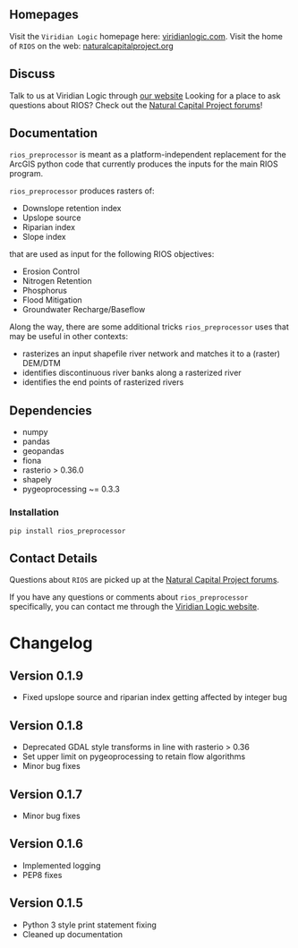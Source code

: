 Homepages
---------

Visit the  `Viridian Logic` homepage here: [viridianlogic.com](https://viridianlogic.com).
Visit the home of `RIOS` on the web: [naturalcapitalproject.org](https://www.naturalcapitalproject.org/software/#rios)

Discuss
-------

Talk to us at Viridian Logic through [our website](http://viridianlogic.com/#contactus)
Looking for a place to ask questions about RIOS? Check out the <a href="http://forums.naturalcapitalproject.org/index.php?p=/categories/rios">Natural Capital Project forums</a>!
 
Documentation
-------------

`rios_preprocessor` is meant as a platform-independent replacement for the ArcGIS python code that currently
produces the inputs for the main RIOS program.

`rios_preprocessor` produces rasters of:

* Downslope retention index
* Upslope source
* Riparian index
* Slope index

that are used as input for the following RIOS objectives:

* Erosion Control
* Nitrogen Retention
* Phosphorus
* Flood Mitigation
* Groundwater Recharge/Baseflow

Along the way, there are some additional tricks `rios_preprocessor` uses that may be useful in other contexts:

* rasterizes an input shapefile river network and matches it to a (raster) DEM/DTM
* identifies discontinuous river banks along a rasterized river
* identifies the end points of rasterized rivers

## Dependencies

* numpy
* pandas
* geopandas
* fiona
* rasterio > 0.36.0
* shapely
* pygeoprocessing ~= 0.3.3

### Installation

`pip install rios_preprocessor`

## Contact Details

Questions about `RIOS` are picked up at the <a href="http://forums.naturalcapitalproject.org/index.php?p=/categories/rios">Natural Capital Project forums</a>.

If you have any questions or comments about `rios_preprocessor` specifically, you can contact me through the [Viridian Logic website](http://viridianlogic.com/#contactus).

# Changelog

## Version 0.1.9

* Fixed upslope source and riparian index getting affected by integer bug

## Version 0.1.8

* Deprecated GDAL style transforms in line with rasterio > 0.36
* Set upper limit on pygeoprocessing to retain flow algorithms
* Minor bug fixes

## Version 0.1.7

* Minor bug fixes

## Version 0.1.6

* Implemented logging
* PEP8 fixes

## Version 0.1.5

* Python 3 style print statement fixing
* Cleaned up documentation

